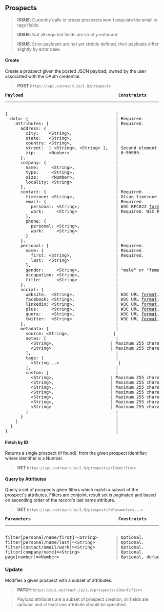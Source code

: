 Prospects
---------

> **ISSUE**: Currently calls to create prospects won't populate the email or tags fields.
>
> **ISSUE**: Not all requried fields are strictly enforced.
>
> **ISSUE**: Error payloads are not yet strictly defined, their payloads differ slightly by error case.

#### Create

Create a prospect given the posted JSON payload, owned by the user associated with the OAuth credential.

> **POST** `https://api.outreach.io/1.0/prospects`

<pre>
<b>Payload</b>                                     <b>Constraints</b>
<hr/>
{                                          |
  data: {                                  | Required.
    attributes: {                          | Required.
      address: {                           |
        city:    &lt;String&gt;,                 |
        state:   &lt;String&gt;,                 |
        country: &lt;String&gt;,                 |
        street:  [ &lt;String&gt;, &lt;String&gt; ],   | Second element is optional.
        zip:     &lt;Number&gt;                  | 0-99999.
      },                                   |
      company: {                           |
        name:     &lt;String&gt;,                |
        type:     &lt;String&gt;,                |
        size:     &lt;Number&gt;,                |
        locality: &lt;String&gt;                 |
      },                                   |
      contact: {                           | Required.
        timezone: &lt;String&gt;,                | Olson timezone <a href="http://www.w3.org/TR/timezone/#tzids">format</a>.
        email: {                           | Required.
          personal: &lt;String&gt;,              | W3C RFC822 <a href="http://www.w3.org/Protocols/rfc822/#z8">format</a>.
          work:     &lt;String&gt;               | Required. W3C RFC822 <a href="http://www.w3.org/Protocols/rfc822/#z8">format</a>.
        },                                 |
        phone: {                           |
          personal: &lt;String&gt;,              |
          work:     &lt;String&gt;               |
        }                                  |
      },                                   |
      personal: {                          | Required.
        name: {                            | Required.
          first: &lt;String&gt;,                 | Required.
          last:  &lt;String&gt;                  |
        },                                 |
        gender:     &lt;String&gt;,              | "male" or "female".
        occupation: &lt;String&gt;,              |
        title:      &lt;String&gt;               |
      },                                   |
      social: {                            |
        website:  &lt;String&gt;,                | W3C URL <a href="http://www.w3.org/Addressing/URL/url-spec.txt">format</a>.
        facebook: &lt;String&gt;,                | W3C URL <a href="http://www.w3.org/Addressing/URL/url-spec.txt">format</a>, Facebook domain.
        linkedin: &lt;String&gt;,                | W3C URL <a href="http://www.w3.org/Addressing/URL/url-spec.txt">format</a>, LinkedIn domain.
        plus:     &lt;String&gt;,                | W3C URL <a href="http://www.w3.org/Addressing/URL/url-spec.txt">format</a>, Google Plus domain.
        quora:    &lt;String&gt;,                | W3C URL <a href="http://www.w3.org/Addressing/URL/url-spec.txt">format</a>, Quora domain.
        twitter:  &lt;String&gt;                 | W3C URL <a href="http://www.w3.org/Addressing/URL/url-spec.txt">format</a>, Twitter domain.
      },                                   |
      metadata: {                          |
        source: &lt;String&gt;,                 |
        notes: [                           |
          &lt;String&gt;,                      | Maximum 255 characters.
          &lt;String&gt;                       | Maximum 255 characters.
        ],                                 |
        tags: [                            |
          &lt;String...&gt;                       |
        ],                                 |
        custom: [                          |
          &lt;String&gt;,                      | Maximum 255 characters.
          &lt;String&gt;,                      | Maximum 255 characters.
          &lt;String&gt;,                      | Maximum 255 characters.
          &lt;String&gt;,                      | Maximum 255 characters.
          &lt;String&gt;,                      | Maximum 255 characters.
          &lt;String&gt;,                      | Maximum 255 characters.
          &lt;String&gt;                       | Maximum 255 characters.
        ]                                  |
      }                                    |
    }                                      |
  }                                        |
}                                          |
</pre>

#### Fetch by ID

Returns a single prospect (if found), from the given prospect identifier; where identifier is a Number.

> **GET** `https://api.outreach.io/1.0/prospects/<Identifier>`

#### Query by Attributes

Query a set of prospects given filters which match a subset of the prospect's attributes.  Filters are conjoint, result set is paginated and based on ascending order of the record's last name attribute.

> **GET** `https://api.outreach.io/1.0/prospects?<Parameters...>`

<pre>
<b>Parameters</b>                                  <b>Constraints</b>
<hr/>
filter[personal/name/first]=&lt;String&gt;       | Optional.
filter[personal/name/last]=&lt;String&gt;        | Optional.
filter[contact/email/work]=&lt;String&gt;        | Optional.
filter[company/name]=&lt;String&gt;              | Optional.
page[number]=&lt;Number&gt;                      | Optional, default: 1.
</pre>

### Update

Modifies a given prospect with a subset of attributes.

> **PATCH** `https://api.outreach.io/1.0/prospects/<Identifier>`

> Payload attributes are a subset of prospect creation, all fields are optional and at least one attribute should be specified.